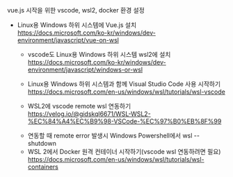 vue.js 시작을 위한 vscode, wsl2, docker 환경 설정

- Linux용 Windows 하위 시스템에 Vue.js 설치
https://docs.microsoft.com/ko-kr/windows/dev-environment/javascript/vue-on-wsl

  - vscode도 Linux용 Windows 하위 시스템 wsl2에 설치 
  https://docs.microsoft.com/ko-kr/windows/dev-environment/javascript/windows-or-wsl

  - Linux용 Windows 하위 시스템과 함께 Visual Studio Code 사용 시작하기
  https://docs.microsoft.com/en-us/windows/wsl/tutorials/wsl-vscode

  - WSL2에 vscode remote wsl 연동하기
  https://velog.io/@gidskql6671/WSL-WSL2-%EC%84%A4%EC%B9%98-VSCode-%EC%97%B0%EB%8F%99
   * 연동할 때 remote error 발생시 Windows Powershell에서 wsl --shutdown

  - WSL 2에서 Docker 원격 컨테이너 시작하기(vscode wsl 연동하려면 필요)
  https://docs.microsoft.com/en-us/windows/wsl/tutorials/wsl-containers
